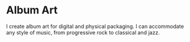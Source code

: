 # Album Art

I create album art for digital and physical packaging. I can accommodate any style of music, from progressive rock to classical and jazz.
